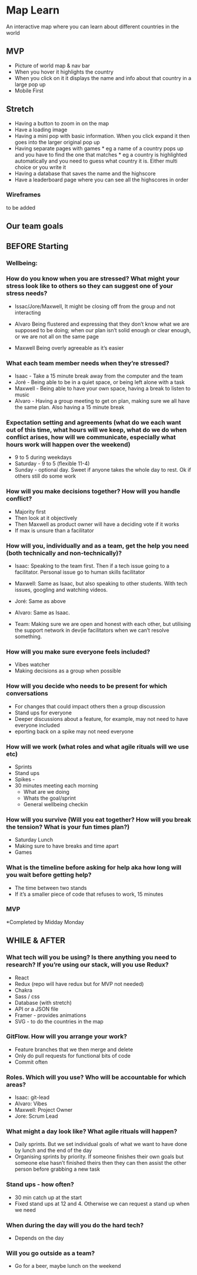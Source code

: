 # Map Learn

An interactive map where you can learn about different countries in the world


## MVP

* Picture of world map & nav bar
* When you hover it highlights the country
* When you click on it it displays the name and info about that country in a large pop up
* Mobile First

## Stretch

* Having a button to zoom in on the map
* Have a loading image
* Having a mini pop with basic information. When you click expand it then goes into the larger original pop up
* Having separate pages with games
		* eg a name of a country pops up and you have to find the one that matches
		* eg a country is highlighted automatically and you need to guess what country it is. Either multi choice or you write it
* Having a database that saves the name and the highscore
* Have a leaderboard page where you can see all the highscores in order

### Wireframes

to be added

## Our team goals


## BEFORE Starting

### Wellbeing:

### How do you know when you are stressed? What might your stress look like to others so they can suggest one of your stress needs?
	
* Issac/Jore/Maxwell, It might be closing off from the group and not interacting
  
* Alvaro Being flustered and expressing that they don’t know what we are supposed to be doing; when our plan isn’t solid enough or clear enough, or we      are not all on the same page
  
* Maxwell Being overly agreeable as it’s easier

### What each team member needs when they’re stressed?

* Isaac - Take a 15 minute break away from  the computer and the team
* Joré - Being able to be in a quiet space, or being left alone with a task
* Maxwell - Being able to have your own space, having a break to listen to music
* Alvaro - Having a group meeting to get on plan, making sure we all have the same plan. Also having a 15 minute break
  
### Expectation setting and agreements (what do we each want out of this time, what hours will we keep, what do we do when conflict arises, how will we communicate, especially what hours work will happen over the weekend)

* 9 to 5 during weekdays
* Saturday - 9  to 5 (flexible 11-4)
* Sunday - optional day. Sweet if anyone takes the whole day to rest. Ok if others still do some work
   
### How will you make decisions together? How will you handle conflict?

* Majority first
* Then look at it objectively
* Then Maxwell as product owner will have a deciding vote if it works 
* If max is unsure than a facilitator
  
### How will you, individually and as a team, get the help you need (both technically and non-technically)?

* Isaac: Speaking to the team first. Then if a tech issue going to a facilitator. Personal issue go to human skills 				facilitator
* Maxwell:  Same as Isaac, but also speaking to other students. With tech issues, googling and watching videos.
* Joré: Same as above
* Alvaro: Same as Isaac.

* Team: Making sure we are open and honest with each other, but utilising the support network in dev(ie facilitators 		when we can’t resolve something.
  
### How will you make sure everyone feels included?

* Vibes watcher
* Making decisions as a group when possible
  
### How will you decide who needs to be present for which conversations

* For changes that could impact others then a group discussion
* Stand ups for everyone
* Deeper discussions about a feature, for example, may not need to have everyone included
* eporting back on a spike may not need everyone

### How will we work (what roles and what agile rituals will we use etc)

* Sprints
* Stand ups
* Spikes -
* 30 minutes meeting each morning
  * What are we doing
  * Whats the goal/sprint
  * General wellbeing checkin
    
### How will you survive (Will you eat together? How will you break the tension? What is your fun times plan?)

* Saturday Lunch
* Making sure to have breaks and time apart
* Games 
  
### What is the timeline before asking for help aka how long will you wait before getting help?

* The time between two stands
* If it’s a smaller piece of code that refuses to work, 15 minutes
  
### MVP

*Completed by Midday Monday


## WHILE & AFTER

### What tech will you be using? Is there anything you need to research? If you’re using our stack, will you use Redux?
	
* React
* Redux (repo will have redux but for MVP not needed)
* Chakra
* Sass / css
* Database (with stretch)
* API or a JSON file
* Framer - provides animations
* SVG - to do the countries in the map
 
### GitFlow. How will you arrange your work?

* Feature branches that we then merge and delete
* Only do pull requests for functional bits of code
* Commit often
  
### Roles. Which will you use? Who will be accountable for which areas?

* Isaac: git-lead
* Alvaro: Vibes
* Maxwell: Project Owner
* Jore:  Scrum Lead
  
### What might a day look like? What agile rituals will happen?

* Daily sprints. But we set individual goals of what we want to have done by lunch and the end of the day
* Organising sprints by priority. If someone finishes their own goals but someone else hasn’t finished theirs then they can then assist the other person    before grabbing a new task
 
### Stand ups - how often?

* 30 min catch up at the start
* Fixed stand ups at 12 and 4. Otherwise we can request a stand up when we need
  
### When during the day will you do the hard tech?

* Depends on the day
  
### Will you go outside as a team?

* Go for a beer, maybe lunch on the weekend




